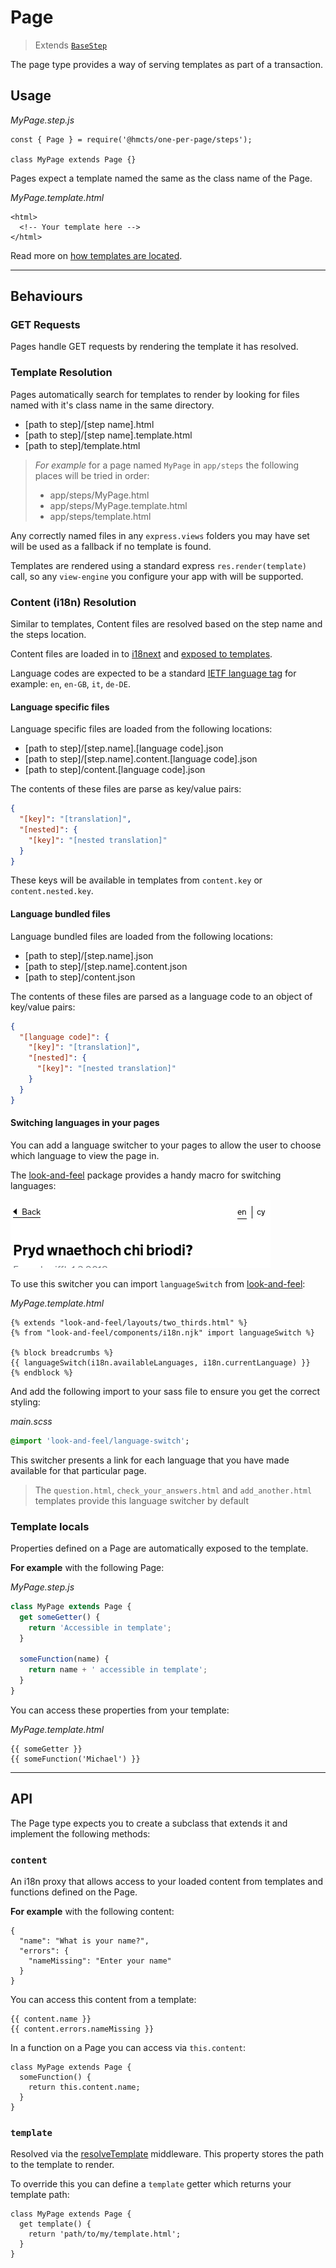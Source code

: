 # Page

> Extends [`BaseStep`][BaseStep]

The page type provides a way of serving templates as part of a transaction.

## Usage

_MyPage.step.js_
```
const { Page } = require('@hmcts/one-per-page/steps');

class MyPage extends Page {}
```

Pages expect a template named the same as the class name of the Page.

_MyPage.template.html_
```
<html>
  <!-- Your template here -->
</html>
```
Read more on [how templates are located](#template-resolution).

-------------------------------------------------------------------------------

## Behaviours

### GET Requests

Pages handle GET requests by rendering the template it has resolved.

### Template Resolution

Pages automatically search for templates to render by looking for files named with
it's class name in the same directory.

- [path to step]/[step name].html
- [path to step]/[step name].template.html
- [path to step]/template.html

> _For example_ for a page named `MyPage` in `app/steps` the following places will
> be tried in order:
>
> - app/steps/MyPage.html
> - app/steps/MyPage.template.html
> - app/steps/template.html

Any correctly named files in any `express.views` folders you may have set will
be used as a fallback if no template is found.

Templates are rendered using a standard express `res.render(template)` call, so
any `view-engine` you configure your app with will be supported.

### Content (i18n) Resolution

Similar to templates, Content files are resolved based on the step name and the
steps location.

Content files are loaded in to [i18next] and [exposed to templates](#template-locals).

Language codes are expected to be a standard [IETF language tag] for example:
`en`, `en-GB`, `it`, `de-DE`.

#### Language specific files

Language specific files are loaded from the following locations:

- [path to step]/[step.name].[language code].json
- [path to step]/[step.name].content.[language code].json
- [path to step]/content.[language code].json

The contents of these files are parse as key/value pairs:

```json
{
  "[key]": "[translation]",
  "[nested]": {
    "[key]": "[nested translation]"
  }
}
```

These keys will be available in templates from `content.key` or
`content.nested.key`.

#### Language bundled files

Language bundled files are loaded from the following locations:

- [path to step]/[step.name].json
- [path to step]/[step.name].content.json
- [path to step]/content.json

The contents of these files are parsed as a language code to an object of
key/value pairs:

```json
{
  "[language code]": {
    "[key]": "[translation]",
    "[nested]": {
      "[key]": "[nested translation]"
    }
  }
}
```

#### Switching languages in your pages

You can add a language switcher to your pages to allow the user to choose which
language to view the page in.

The [look-and-feel] package provides a handy macro for switching languages:

![Example of the language switcher](/docs/images/lang-switch.png)

To use this switcher you can import `languageSwitch` from [look-and-feel]:

_MyPage.template.html_
```djangohtml
{% extends "look-and-feel/layouts/two_thirds.html" %}
{% from "look-and-feel/components/i18n.njk" import languageSwitch %}

{% block breadcrumbs %}
{{ languageSwitch(i18n.availableLanguages, i18n.currentLanguage) }}
{% endblock %}
```

And add the following import to your sass file to ensure you get the correct
styling:

_main.scss_
```sass
@import 'look-and-feel/language-switch';
```

This switcher presents a link for each language that you have made available for
that particular page.

> The `question.html`, `check_your_answers.html` and `add_another.html` templates
> provide this language switcher by default

### Template locals

Properties defined on a Page are automatically exposed to the template.

__For example__ with the following Page:

_MyPage.step.js_
```javascript
class MyPage extends Page {
  get someGetter() {
    return 'Accessible in template';
  }

  someFunction(name) {
    return name + ' accessible in template';
  }
}
```

You can access these properties from your template:

_MyPage.template.html_
```nunjucks
{{ someGetter }}
{{ someFunction('Michael') }}
```

-------------------------------------------------------------------------------

## API

The Page type expects you to create a subclass that extends it and implement
the following methods:

### `content`

An i18n proxy that allows access to your loaded content from templates and
functions defined on the Page.

__For example__ with the following content:

```
{
  "name": "What is your name?",
  "errors": {
    "nameMissing": "Enter your name"
  }
}
```
You can access this content from a template:
```
{{ content.name }}
{{ content.errors.nameMissing }}
```
In a function on a Page you can access via `this.content`:
```
class MyPage extends Page {
  someFunction() {
    return this.content.name;
  }
}
```

### `template`

Resolved via the [resolveTemplate] middleware. This property stores the path
to the template to render.

To override this you can define a `template` getter which returns your template
path:

```
class MyPage extends Page {
  get template() {
    return 'path/to/my/template.html';
  }
}
```

[BaseStep]: /docs/steps/BaseStep
[i18Next]: https://www.i18next.com/
[look-and-feel]: https://github.com/hmcts/look-and-feel
[IETF language tag]: https://en.wikipedia.org/wiki/IETF_language_tag
[resolveTemplate]: /docs/middleware/resolveTemplate
